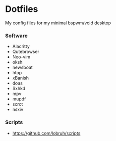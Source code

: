 # Dotfiles
My config files for my minimal bspwm/void desktop 

### Software
- Alacritty
- Qutebrowser
- Neo-vim
- oksh
- newsboat
- htop
- xBanish
- doas
- Sxhkd
- mpv
- mupdf
- scrot
- nsxiv
### Scripts
- https://github.com/lobruh/scripts






